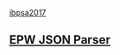 <p><a href="https://ibpsa2017.github.io/" target="_top" >ibpsa2017</a></p>

## [EPW JSON Parser]( index.html )


